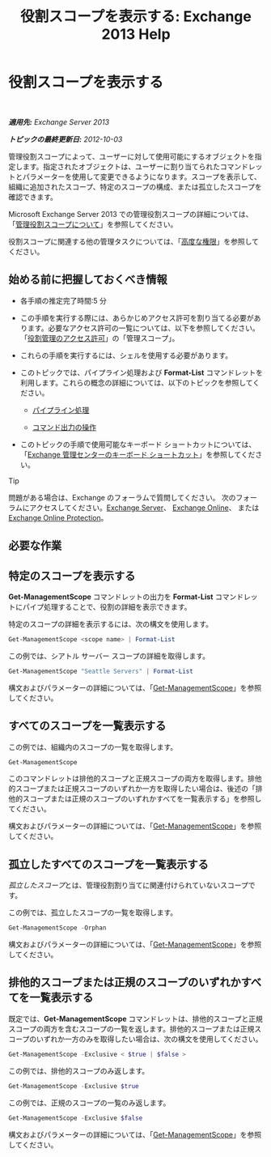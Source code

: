 ﻿---
title: '役割スコープを表示する: Exchange 2013 Help'
TOCTitle: 役割スコープを表示する
ms:assetid: 0bb3a434-6651-473a-94eb-4eb9a34e6f70
ms:mtpsurl: https://technet.microsoft.com/ja-jp/library/Dd335084(v=EXCHG.150)
ms:contentKeyID: 49895229
ms.date: 04/24/2018
mtps_version: v=EXCHG.150
ms.translationtype: HT
---

# 役割スコープを表示する

 

_**適用先:** Exchange Server 2013_

_**トピックの最終更新日:** 2012-10-03_

管理役割スコープによって、ユーザーに対して使用可能にするオブジェクトを指定します。指定されたオブジェクトは、ユーザーに割り当てられたコマンドレットとパラメーターを使用して変更できるようになります。スコープを表示して、組織に追加されたスコープ、特定のスコープの構成、または孤立したスコープを確認できます。

Microsoft Exchange Server 2013 での管理役割スコープの詳細については、「[管理役割スコープについて](understanding-management-role-scopes-exchange-2013-help.md)」を参照してください。

役割スコープに関連する他の管理タスクについては、「[高度な権限](advanced-permissions-exchange-2013-help.md)」を参照してください。

## 始める前に把握しておくべき情報

  - 各手順の推定完了時間:5 分

  - この手順を実行する際には、あらかじめアクセス許可を割り当てる必要があります。必要なアクセス許可の一覧については、以下を参照してください。「[役割管理のアクセス許可](role-management-permissions-exchange-2013-help.md)」の「管理スコープ」。

  - これらの手順を実行するには、シェルを使用する必要があります。

  - このトピックでは、パイプライン処理および **Format-List** コマンドレットを利用します。これらの概念の詳細については、以下のトピックを参照してください。
    
      - [パイプライン処理](https://technet.microsoft.com/ja-jp/library/aa998260\(v=exchg.150\))
    
      - [コマンド出力の操作](working-with-command-output-exchange-2013-help.md)

  - このトピックの手順で使用可能なキーボード ショートカットについては、「[Exchange 管理センターのキーボード ショートカット](keyboard-shortcuts-in-the-exchange-admin-center-exchange-online-protection-help.md)」を参照してください。


> [!TIP]
> 問題がある場合は、Exchange のフォーラムで質問してください。 次のフォーラムにアクセスしてください。<A href="https://go.microsoft.com/fwlink/p/?linkid=60612">Exchange Server</A>、 <A href="https://go.microsoft.com/fwlink/p/?linkid=267542">Exchange Online</A>、 または <A href="https://go.microsoft.com/fwlink/p/?linkid=285351">Exchange Online Protection</A>。



## 必要な作業

## 特定のスコープを表示する

**Get-ManagementScope** コマンドレットの出力を **Format-List** コマンドレットにパイプ処理することで、役割の詳細を表示できます。

特定のスコープの詳細を表示するには、次の構文を使用します。

```powershell
Get-ManagementScope <scope name> | Format-List
```

この例では、シアトル サーバー スコープの詳細を取得します。

```powershell
Get-ManagementScope "Seattle Servers" | Format-List
```

構文およびパラメーターの詳細については、「[Get-ManagementScope](https://technet.microsoft.com/ja-jp/library/dd298180\(v=exchg.150\))」を参照してください。

## すべてのスコープを一覧表示する

この例では、組織内のスコープの一覧を取得します。

```powershell
Get-ManagementScope
```

このコマンドレットは排他的スコープと正規スコープの両方を取得します。排他的スコープまたは正規スコープのいずれか一方を取得したい場合は、後述の「排他的スコープまたは正規のスコープのいずれかすべてを一覧表示する」を参照してください。

構文およびパラメーターの詳細については、「[Get-ManagementScope](https://technet.microsoft.com/ja-jp/library/dd298180\(v=exchg.150\))」を参照してください。

## 孤立したすべてのスコープを一覧表示する

*孤立したスコープ*とは、管理役割割り当てに関連付けられていないスコープです。

この例では、孤立したスコープの一覧を取得します。

```powershell
Get-ManagementScope -Orphan
```

構文およびパラメーターの詳細については、「[Get-ManagementScope](https://technet.microsoft.com/ja-jp/library/dd298180\(v=exchg.150\))」を参照してください。

## 排他的スコープまたは正規のスコープのいずれかすべてを一覧表示する

既定では、**Get-ManagementScope** コマンドレットは、排他的スコープと正規スコープの両方を含むスコープの一覧を返します。排他的スコープまたは正規スコープのいずれか一方のみを取得したい場合は、次の構文を使用してください。

```powershell
Get-ManagementScope -Exclusive < $true | $false >
```

この例では、排他的スコープのみ返します。

```powershell
Get-ManagementScope -Exclusive $true
```

この例では、正規のスコープの一覧のみ返します。

```powershell
Get-ManagementScope -Exclusive $false
```

構文およびパラメーターの詳細については、「[Get-ManagementScope](https://technet.microsoft.com/ja-jp/library/dd298180\(v=exchg.150\))」を参照してください。

